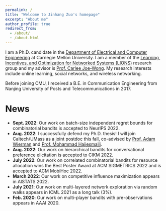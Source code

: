 ```yaml
---
permalink: /
title: "Welcome to Jinhang Zuo's homepage"
excerpt: "About me"
author_profile: true
redirect_from: 
  - /about/
  - /about.html
---
```

I am a Ph.D. candidate in the [Department of Electrical and Computer Engineering](https://www.ece.cmu.edu/) at Carnegie Mellon University. I am a member of the [Learning, Incentives, and Optimization for Networked Systems (LIONS)](https://research.ece.cmu.edu/lions/index.html) research group and my advisor is [Prof. Carlee Joe-Wong](https://www.andrew.cmu.edu/user/cjoewong/). My research interests include online learning, social networks, and wireless networking.

Before joining CMU, I received a B.E. in Communication Engineering from Nanjing University of Posts and Telecommunications in 2017.

News
======
- **Sept. 2022**: Our work on batch-size independent regret bounds for combinatorial bandits is accepted to NeurIPS 2022.
- **Aug. 2022**: I successfully defend my Ph.D. thesis! I will join Caltech/UMass as a joint postdoc this fall, co-advised by [Prof. Adam Wierman](https://adamwierman.com/) and [Prof. Mohammad Hajiesmaili](https://groups.cs.umass.edu/hajiesmaili/).
- **Aug. 2022**: Our work on hierarchical bandits for conversational preference elicitation is accepted to CIKM 2022.
- **July 2022**: Our work on correlated combinatorial bandits for resource allocation wins the Best Poster Award at ACM SIGMETRICS 2022 and is accepted to ACM MobiHoc 2022.
- **March 2022**: Our work on competitive influence maximization appears in AISTATS 2022.
- **July 2021**: Our work on multi-layered network exploration via random walks appears in ICML 2021 as a long talk (3%).
- **Feb. 2020**: Our work on multi-player bandits with pre-observations appears in AAAI 2020.